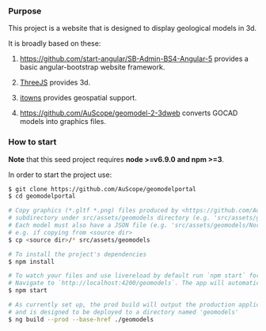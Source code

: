 
### Purpose

This project is a website that is designed to display geological models in 3d.

It is broadly based on these:

1. <https://github.com/start-angular/SB-Admin-BS4-Angular-5> provides a basic angular-bootstrap website framework.

2. [ThreeJS](https://threejs.org/) provides 3d.

3. [itowns](http://www.itowns-project.org/) provides geospatial support.

4. <https://github.com/AuScope/geomodel-2-3dweb> converts GOCAD models into graphics files.


### How to start
**Note** that this seed project requires  **node >=v6.9.0 and npm >=3**.

In order to start the project use:
```bash
$ git clone https://github.com/AuScope/geomodelportal
$ cd geomodelportal

# Copy graphics (*.gltf *.png) files produced by <https://github.com/AuScope/geomodel-2-3dweb> into a
# subdirectory under src/assets/geomodels directory (e.g. 'src/assets/geomodels/NorthGawler/*.gltf')
# Each model must also have a JSON file (e.g. 'src/assets/geomodels/NorthGawler.json')
# e.g. if copying from <source dir>
$ cp <source dir>/* src/assets/geomodels

# To install the project's dependencies
$ npm install

# To watch your files and use livereload by default run `npm start` for a dev server.
# Navigate to `http://localhost:4200/geomodels`. The app will automatically reload if you change any of the source files.
$ npm start

# As currently set up, the prod build will output the production application in `dist`
# and is designed to be deployed to a directory named 'geomodels'
$ ng build --prod --base-href ./geomodels
```
